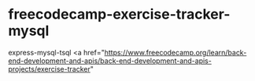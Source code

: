 # freecodecamp-exercise-tracker-mysql
express-mysql-tsql
<a href="https://www.freecodecamp.org/learn/back-end-development-and-apis/back-end-development-and-apis-projects/exercise-tracker" </a>
